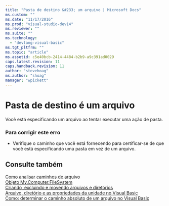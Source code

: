 ```yaml
---
title: "Pasta de destino &#233; um arquivo | Microsoft Docs"
ms.custom: ""
ms.date: "11/17/2016"
ms.prod: "visual-studio-dev14"
ms.reviewer: ""
ms.suite: ""
ms.technology: 
  - "devlang-visual-basic"
ms.tgt_pltfrm: ""
ms.topic: "article"
ms.assetid: c5e40bcb-2414-4484-b2b9-a9c391ad0029
caps.latest.revision: 11
caps.handback.revision: 11
author: "stevehoag"
ms.author: "shoag"
manager: "wpickett"
---
```

# Pasta de destino &#233; um arquivo
Você está especificando um arquivo ao tentar executar uma ação de pasta.  
  
### Para corrigir este erro  
  
-   Verifique o caminho que você está fornecendo para certificar\-se de que você está especificando uma pasta em vez de um arquivo.  
  
## Consulte também  
 [Como analisar caminhos de arquivo](../Topic/How%20to:%20Parse%20File%20Paths%20in%20Visual%20Basic.md)   
 [Objeto My.Computer.FileSystem](../Topic/My.Computer.FileSystem%20Object.md)   
 [Criando, excluindo e movendo arquivos e diretórios](../Topic/Creating,%20Deleting,%20and%20Moving%20Files%20and%20Directories%20in%20Visual%20Basic.md)   
 [Arquivo, diretório e as propriedades da unidade no Visual Basic](http://msdn.microsoft.com/pt-br/131593e9-d1b0-4c89-9c03-ae8afc458829)   
 [Como: determinar o caminho absoluto de um arquivo no Visual Basic](http://msdn.microsoft.com/pt-br/4c6769df-e9b9-4b69-bfdf-ce4cfbda30ff)